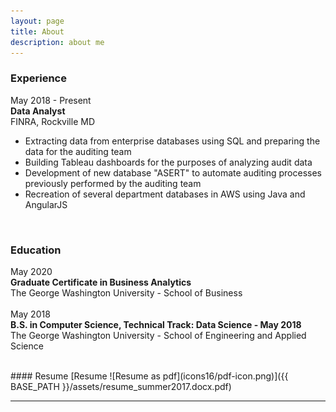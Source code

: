 ```yaml
---
layout: page
title: About
description: about me
---
```


### <a name="experience"></a>Experience
May 2018 - Present
<br>
<b>Data Analyst</b>
<br>
FINRA, Rockville MD
<br>
- Extracting data from enterprise databases using SQL and preparing the data for the auditing team
- Building Tableau dashboards for the purposes of analyzing audit data
- Development of new database "ASERT" to automate auditing processes previously performed by the auditing team
- Recreation of several department databases in AWS using Java and AngularJS
<br>

### <a name="education"></a>Education
May 2020
<br>
<b>Graduate Certificate in Business Analytics</b>
<br>
The George Washington University - School of Business
<br><br>
May 2018
<br>
<b>B.S. in Computer Science, Technical Track: Data Science  -  May 2018</b>
<br>
The George Washington University - School of Engineering and Applied Science
<br>
<!-- #### <a name="currentposition"></a>current position -->

<!-- #### <a name="previousposition"></a>previous positions -->
<!-- {Insert text here} -->

<!-- #### <a name="researchbackground"></a>research background -->
<!-- {Insert text here} -->

<br>
#### <a name="cvandresume"></a>Resume
<!-- [curriculum vitae ![CV as pdf](icons16/pdf-icon.png)]({{ BASE_PATH }}/assets/bsharvey_cv.pdf) -->
[Resume ![Resume as pdf](icons16/pdf-icon.png)]({{ BASE_PATH }}/assets/resume_summer2017.docx.pdf)

---



